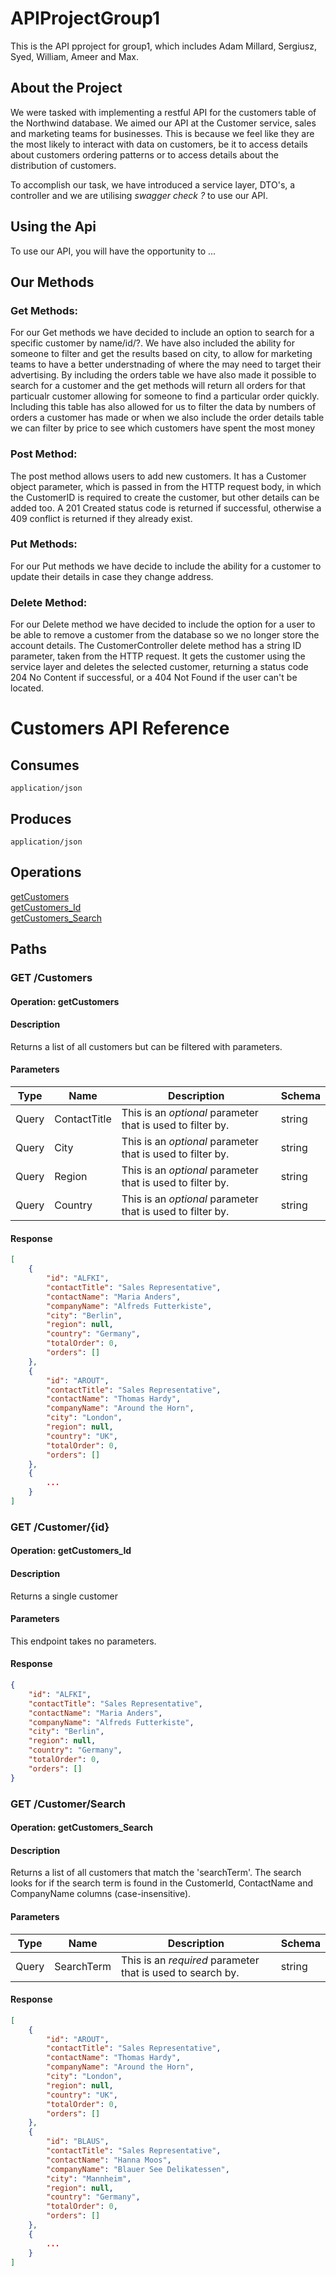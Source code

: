 # APIProjectGroup1

This is the API pproject for group1, which includes Adam Millard, Sergiusz, Syed, William, Ameer and Max.

## **About the Project**
We were tasked with implementing a restful API for the customers table of the Northwind database. We aimed our API at the Customer service, sales and marketing teams for businesses. This is because we feel like they are the most likely to interact with data on customers, be it to access details about customers ordering patterns or to access details about the distribution of customers. 

To accomplish our task, we have introduced a service layer, DTO's, a controller and we are utilising *swagger check ?* to use our API.

## **Using the Api**
To use our API, you will have the opportunity to ...

## **Our Methods**
### **Get Methods:**
For our Get methods we have decided to include an option to search for a specific customer by name/id/?. We have also included the ability for someone to filter and get the results based on city, to allow for marketing teams to have a better understnading of where the may need to target their advertising. By including the orders table we have also made it possible to search for a customer and the get methods will return all orders for that particualr customer allowing for someone to find a particular order quickly. Including this table has also allowed for us to filter the data by numbers of orders a customer has made or when we also include the order details table we can filter by price to see which customers have spent the most money

### **Post Method:**
The post method allows users to add new customers. It has a Customer object parameter, which is passed in from the HTTP request body, in which the CustomerID is required to create the customer, but other details can be added too. A 201 Created status code is returned if successful, otherwise a 409 conflict is returned if they already exist.

### **Put Methods:**
For our Put methods we have decide to include the ability for a customer to update their details in case they change address.

### **Delete Method:**
For our Delete method we have decided to include the option for a user to be able to remove a customer from the database so we no longer store the account details. The CustomerController delete method has a string ID parameter, taken from the HTTP request. It gets the customer using the service layer and deletes the selected customer, returning a status code 204 No Content if successful, or a 404 Not Found if the user can't be located.


# Customers API Reference
## Consumes
`application/json`

## Produces
`application/json`

## Operations
[getCustomers](#get-customers)<br>
[getCustomers_Id](#get-customerid)<br>
[getCustomers_Search](#get-customersearch)

## Paths
### GET /Customers
#### Operation: getCustomers
#### Description
Returns a list of all customers but can be filtered with parameters.
#### Parameters

| Type          | Name          | Description   | Schema        |
| ------------- | ------------- | ------------- | ------------- |
| Query         | ContactTitle  |This is an _optional_ parameter that is used to filter by.|string|
| Query         | City          |This is an _optional_ parameter that is used to filter by.|string|
| Query         | Region        |This is an _optional_ parameter that is used to filter by.|string|
| Query         | Country       |This is an _optional_ parameter that is used to filter by.|string|
#### Response
```json
[
    {
        "id": "ALFKI",
        "contactTitle": "Sales Representative",
        "contactName": "Maria Anders",
        "companyName": "Alfreds Futterkiste",
        "city": "Berlin",
        "region": null,
        "country": "Germany",
        "totalOrder": 0,
        "orders": []
    },
    {
        "id": "AROUT",
        "contactTitle": "Sales Representative",
        "contactName": "Thomas Hardy",
        "companyName": "Around the Horn",
        "city": "London",
        "region": null,
        "country": "UK",
        "totalOrder": 0,
        "orders": []
    },
    {
        ...
    }
]
```

### GET /Customer/{id}
#### Operation: getCustomers_Id
#### Description
Returns a single customer
#### Parameters
This endpoint takes no parameters.
#### Response
```json
{
    "id": "ALFKI",
    "contactTitle": "Sales Representative",
    "contactName": "Maria Anders",
    "companyName": "Alfreds Futterkiste",
    "city": "Berlin",
    "region": null,
    "country": "Germany",
    "totalOrder": 0,
    "orders": []
}
```

### GET /Customer/Search
#### Operation: getCustomers_Search
#### Description
Returns a list of all customers that match the 'searchTerm'. The search looks for if the search term is found in the CustomerId, ContactName and CompanyName columns (case-insensitive).
#### Parameters
| Type          | Name          | Description   | Schema        |
| ------------- | ------------- | ------------- | ------------- |
| Query         | SearchTerm    |This is an _required_ parameter that is used to search by.|string|
#### Response
```json
[
    {
        "id": "AROUT",
        "contactTitle": "Sales Representative",
        "contactName": "Thomas Hardy",
        "companyName": "Around the Horn",
        "city": "London",
        "region": null,
        "country": "UK",
        "totalOrder": 0,
        "orders": []
    },
    {
        "id": "BLAUS",
        "contactTitle": "Sales Representative",
        "contactName": "Hanna Moos",
        "companyName": "Blauer See Delikatessen",
        "city": "Mannheim",
        "region": null,
        "country": "Germany",
        "totalOrder": 0,
        "orders": []
    },
    {
        ...
    }
]
```